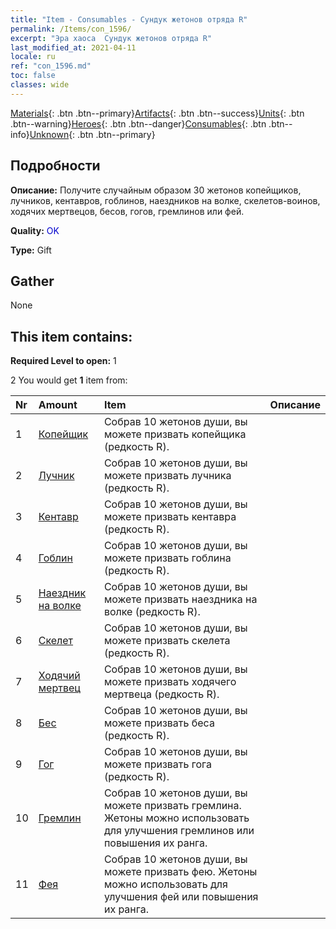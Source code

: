 ```yaml
---
title: "Item - Consumables - Сундук жетонов отряда R"
permalink: /Items/con_1596/
excerpt: "Эра хаоса  Сундук жетонов отряда R"
last_modified_at: 2021-04-11
locale: ru
ref: "con_1596.md"
toc: false
classes: wide
---
```

 [Materials](/ru/Items/){: .btn .btn--primary}[Artifacts](/ru/Items/Artifacts/){: .btn .btn--success}[Units](/ru/Items/Units/){: .btn .btn--warning}[Heroes](/ru/Items/Heroes/){: .btn .btn--danger}[Consumables](/ru/Items/Consumables/){: .btn .btn--info}[Unknown](/ru/Items/Unknown/){: .btn .btn--primary}

## Подробности
 **Описание:** Получите случайным образом 30 жетонов копейщиков, лучников, кентавров, гоблинов, наездников на волке, скелетов-воинов, ходячих мертвецов, бесов, гогов, гремлинов или фей.

 **Quality:** <span style="color: #0000CD">OK</span>

 **Type:** Gift

## Gather

  None

## This item contains:

 **Required Level to open:** 1

 2 You would get **1** item  from:

  | Nr | Amount |     Item    | Описание |
  |:---|:-------|:------------|:-----------:|
  | 1 | [Копейщик](/ru/Items/unt_190/) | Собрав 10 жетонов души, вы можете призвать копейщика (редкость R). | 
  | 2 | [Лучник](/ru/Items/unt_191/) | Собрав 10 жетонов души, вы можете призвать лучника (редкость R). | 
  | 3 | [Кентавр](/ru/Items/unt_199/) | Собрав 10 жетонов души, вы можете призвать кентавра (редкость R). | 
  | 4 | [Гоблин](/ru/Items/unt_217/) | Собрав 10 жетонов души, вы можете призвать гоблина (редкость R). | 
  | 5 | [Наездник на волке](/ru/Items/unt_218/) | Собрав 10 жетонов души, вы можете призвать наездника на волке (редкость R). | 
  | 6 | [Скелет](/ru/Items/unt_208/) | Собрав 10 жетонов души, вы можете призвать скелета (редкость R). | 
  | 7 | [Ходячий мертвец](/ru/Items/unt_209/) | Собрав 10 жетонов души, вы можете призвать ходячего мертвеца (редкость R). | 
  | 8 | [Бес](/ru/Items/unt_226/) | Собрав 10 жетонов души, вы можете призвать беса (редкость R). | 
  | 9 | [Гог](/ru/Items/unt_227/) | Собрав 10 жетонов души, вы можете призвать гога (редкость R). | 
  | 10 | [Гремлин](/ru/Items/unt_235/) | Собрав 10 жетонов души, вы можете призвать гремлина. Жетоны можно использовать для улучшения гремлинов или повышения их ранга. | 
  | 11 | [Фея](/ru/Items/unt_262/) | Собрав 10 жетонов души, вы можете призвать фею. Жетоны можно использовать для улучшения фей или повышения их ранга. | 
